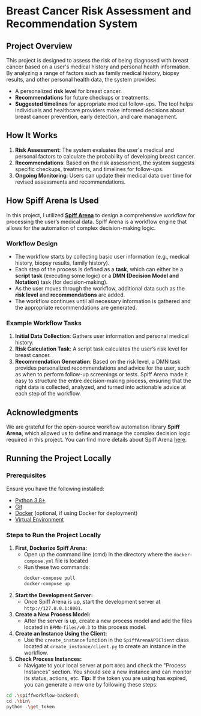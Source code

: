 # Breast Cancer Risk Assessment and Recommendation System
## Project Overview
This project is designed to assess the risk of being diagnosed with breast cancer based on a user's medical history and personal health information. By analyzing a range of factors such as family medical history, biopsy results, and other personal health data, the system provides:
- A personalized **risk level** for breast cancer.
- **Recommendations** for future checkups or treatments.
- **Suggested timelines** for appropriate medical follow-ups.
The tool helps individuals and healthcare providers make informed decisions about breast cancer prevention, early detection, and care management.
## How It Works
1. **Risk Assessment**: The system evaluates the user's medical and personal factors to calculate the probability of developing breast cancer.
2. **Recommendations**: Based on the risk assessment, the system suggests specific checkups, treatments, and timelines for follow-ups.
3. **Ongoing Monitoring**: Users can update their medical data over time for revised assessments and recommendations.
## How Spiff Arena Is Used
In this project, I utilized **[Spiff Arena](https://github.com/sartography/spiff-arena)** to design a comprehensive workflow for processing the user’s medical data. Spiff Arena is a workflow engine that allows for the automation of complex decision-making logic. 
### Workflow Design
- The workflow starts by collecting basic user information (e.g., medical history, biopsy results, family history).
- Each step of the process is defined as a **task**, which can either be a **script task** (executing some logic) or a **DMN (Decision Model and Notation)** task (for decision-making).
- As the user moves through the workflow, additional data such as the **risk level** and **recommendations** are added.
- The workflow continues until all necessary information is gathered and the appropriate recommendations are generated.
### Example Workflow Tasks
1. **Initial Data Collection**: Gathers user information and personal medical history.
2. **Risk Calculation Task**: A script task calculates the user’s risk level for breast cancer.
3. **Recommendation Generation**: Based on the risk level, a DMN task provides personalized recommendations and advice for the user, such as when to perform follow-up screenings or tests.
Spiff Arena made it easy to structure the entire decision-making process, ensuring that the right data is collected, analyzed, and turned into actionable advice at each step of the workflow.
## Acknowledgments
We are grateful for the open-source workflow automation library **Spiff Arena**, which allowed us to define and manage the complex decision logic required in this project. You can find more details about Spiff Arena [here](https://github.com/sartography/spiff-arena).
## Running the Project Locally
### Prerequisites
Ensure you have the following installed:
- [Python 3.8+](https://www.python.org/downloads/)
- [Git](https://git-scm.com/)
- [Docker](https://www.docker.com/) (optional, if using Docker for deployment)
- [Virtual Environment](https://docs.python.org/3/tutorial/venv.html)
### Steps to Run the Project Locally
1. **First, Dockerize Spiff Arena:**
   - Open up the command line (cmd) in the directory where the `docker-compose.yml` file is located
   - Run these two commands:
     ```bash
     docker-compose pull
     docker-compose up
     ```
2. **Start the Development Server:**
   - Once Spiff Arena is up, start the development server at `http://127.0.0.1:8001`.
3. **Create a New Process Model:**
   - After the server is up, create a new process model and add the files located in `BPMN-files/v0.3` to this process model.
4. **Create an Instance Using the Client:**
   - Use the `create_instance` function in the `SpiffArenaAPIClient` class located at `create_instance/client.py` to create an instance in the workflow.
5. **Check Process Instances:**
   - Navigate to your local server at port `8001` and check the "Process Instances" section. You should see a new instance and can monitor its status, actions, etc.
**Tip:** If the token you are using has expired, you can generate a new one by following these steps:
```bash
cd .\spiffworkflow-backend\
cd .\bin\
python .\get_token
```
